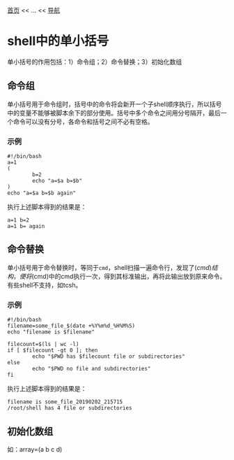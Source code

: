 [首页](/index.md) << ... << [导航](./index.md)

# shell中的单小括号
单小括号的作用包括：1）命令组；2）命令替换；3）初始化数组

## 命令组
单小括号用于命令组时，括号中的命令将会新开一个子shell顺序执行，所以括号中的变量不能够被脚本余下的部分使用。括号中多个命令之间用分号隔开，最后一个命令可以没有分号，各命令和括号之间不必有空格。

### 示例
```
#!/bin/bash
a=1
(
        b=2
        echo "a=$a b=$b"
)
echo "a=$a b=$b again"
```
执行上述脚本得到的结果是：
```
a=1 b=2
a=1 b= again
```

## 命令替换
单小括号用于命令替换时，等同于`cmd`，shell扫描一遍命令行，发现了$(cmd)结构，便将$(cmd)中的cmd执行一次，得到其标准输出，再将此输出放到原来命令。有些shell不支持，如tcsh。
### 示例
```
#!/bin/bash
filename=some_file_$(date +%Y%m%d_%H%M%S)
echo "filename is $filename"

filecount=$(ls | wc -l)
if [ $filecount -gt 0 ]; then
        echo "$PWD has $filecount file or subdirectories"
else
        echo "$PWD no file and subdirectories"
fi
```
执行上述脚本得到的结果是：
```
filename is some_file_20190202_215715
/root/shell has 4 file or subdirectories
```


## 初始化数组
如：array=(a b c d)